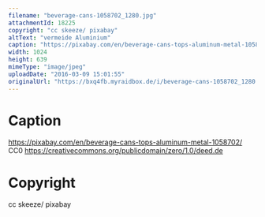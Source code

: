 ```yaml
---
filename: "beverage-cans-1058702_1280.jpg"
attachmentId: 18225
copyright: "cc skeeze/ pixabay"
altText: "vermeide Aluminium"
caption: "https://pixabay.com/en/beverage-cans-tops-aluminum-metal-1058702/\nCC0\nhttps://creativecommons.org/publicdomain/zero/1.0/deed.de"
width: 1024
height: 639
mimeType: "image/jpeg"
uploadDate: "2016-03-09 15:01:55"
originalUrl: "https://bxq4fb.myraidbox.de/i/beverage-cans-1058702_1280.jpg"
---
```


# Caption

https://pixabay.com/en/beverage-cans-tops-aluminum-metal-1058702/
CC0
https://creativecommons.org/publicdomain/zero/1.0/deed.de

# Copyright

cc skeeze/ pixabay
